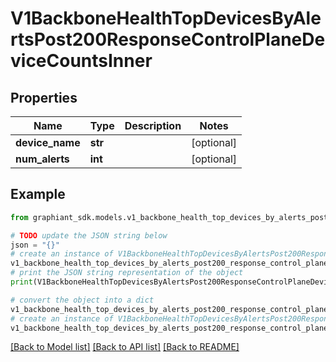 # V1BackboneHealthTopDevicesByAlertsPost200ResponseControlPlaneDeviceCountsInner


## Properties

Name | Type | Description | Notes
------------ | ------------- | ------------- | -------------
**device_name** | **str** |  | [optional] 
**num_alerts** | **int** |  | [optional] 

## Example

```python
from graphiant_sdk.models.v1_backbone_health_top_devices_by_alerts_post200_response_control_plane_device_counts_inner import V1BackboneHealthTopDevicesByAlertsPost200ResponseControlPlaneDeviceCountsInner

# TODO update the JSON string below
json = "{}"
# create an instance of V1BackboneHealthTopDevicesByAlertsPost200ResponseControlPlaneDeviceCountsInner from a JSON string
v1_backbone_health_top_devices_by_alerts_post200_response_control_plane_device_counts_inner_instance = V1BackboneHealthTopDevicesByAlertsPost200ResponseControlPlaneDeviceCountsInner.from_json(json)
# print the JSON string representation of the object
print(V1BackboneHealthTopDevicesByAlertsPost200ResponseControlPlaneDeviceCountsInner.to_json())

# convert the object into a dict
v1_backbone_health_top_devices_by_alerts_post200_response_control_plane_device_counts_inner_dict = v1_backbone_health_top_devices_by_alerts_post200_response_control_plane_device_counts_inner_instance.to_dict()
# create an instance of V1BackboneHealthTopDevicesByAlertsPost200ResponseControlPlaneDeviceCountsInner from a dict
v1_backbone_health_top_devices_by_alerts_post200_response_control_plane_device_counts_inner_from_dict = V1BackboneHealthTopDevicesByAlertsPost200ResponseControlPlaneDeviceCountsInner.from_dict(v1_backbone_health_top_devices_by_alerts_post200_response_control_plane_device_counts_inner_dict)
```
[[Back to Model list]](../README.md#documentation-for-models) [[Back to API list]](../README.md#documentation-for-api-endpoints) [[Back to README]](../README.md)


